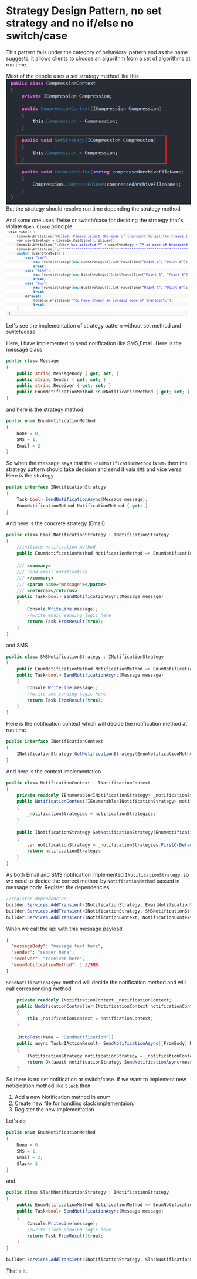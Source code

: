 # Strategy Design Pattern, no set strategy and no if/else no switch/case

This pattern falls under the category of behavioral pattern and as the name suggests, it allows clients to choose an algorithm from a set of algorithms at run time.

Most of the people uses a set strategy method like this
![Set strategy method](https://github.com/asadul99/strategy-design-pattern/blob/master/sc/set-strategy-method.PNG?raw=true)
But the strategy should resolve run time depending the strategy method

And some one uses if/else or switch/case for deciding the strategy that's violate `Open Close` principle.
![Set strategy method](https://github.com/asadul99/strategy-design-pattern/blob/master/sc/switch-case.PNG?raw=true)

Let's see the implementation of strategy pattern without set method and switch/case

Here, I have implemented to send notification like SMS,Email. Here is the message class
```c#
public class Message
{
    public string MessageBody { get; set; }
    public string Sender { get; set; }
    public string Receiver { get; set; }
    public EnumNotificationMethod EnumNotificationMethod { get; set; }
}
```
and here is the strategy method
```c#
public enum EnumNotificationMethod
{
    None = 0,
    SMS = 1,
    Email = 2
}
```
So when the message says that the `EnumNotificationMethod` is `SMS` then the strategy pattern should take decision and send it vaia `SMS` and vice versa
Here is the strategy
```c#
public interface INotificationStrategy
{
    Task<bool> SendNotificationAsync(Message message);
    EnumNotificationMethod NotificationMethod { get; }
}
```
And here is the concrete strategy (Email)
```c#
public class EmailNotificationStrategy : INotificationStrategy
{
    //initiate notification method
    public EnumNotificationMethod NotificationMethod => EnumNotificationMethod.Email;

    /// <summary>
    /// Send email notification
    /// </summary>
    /// <param name="message"></param>
    /// <returns></returns>
    public Task<bool> SendNotificationAsync(Message message)
    {
        Console.WriteLine(message);
        //write email sending logic here
        return Task.FromResult(true);
    }
}
```
and SMS 
```c#
public class SMSNotificationStrategy : INotificationStrategy
{
    public EnumNotificationMethod NotificationMethod => EnumNotificationMethod.SMS;
    public Task<bool> SendNotificationAsync(Message message)
    {
        Console.WriteLine(message);
        //write sms sending logic here
        return Task.FromResult(true);
    }
}
```
Here is the notification context which will decide the notification method at run time
```c#
public interface INotificationContext
{
    INotificationStrategy GetNotificationStrategy(EnumNotificationMethod notificationMethod);
}
```
And here is the context implementation
```c#
public class NotificationContext : INotificationContext
{
    private readonly IEnumerable<INotificationStrategy> _notificationStrategies;
    public NotificationContext(IEnumerable<INotificationStrategy> notificationStrategies)
    {
        _notificationStrategies = notificationStrategies;
    }

    public INotificationStrategy GetNotificationStrategy(EnumNotificationMethod notificationMethod)
    {
        var notificationStrategy = _notificationStrategies.FirstOrDefault(t => t.NotificationMethod == notificationMethod);
        return notificationStrategy;
    }
}
```
As both Email and SMS notification implemented `INotificationStrategy`, so we need to decide the correct method by `NotificationMethod` passed in message body.
Register the dependencies

```c#
//register dependencies
builder.Services.AddTransient<INotificationStrategy, EmailNotificationStrategy>();
builder.Services.AddTransient<INotificationStrategy, SMSNotificationStrategy>();
builder.Services.AddTransient<INotificationContext, NotificationContext>();
```


When we call the api with this message payload
```json
{
  "messageBody": "message text here",
  "sender": "sender here",
  "receiver": "receiver here",
  "enumNotificationMethod": 1 //SMS
}
```
`SendNotificationAsync` method will decide the notification method and will call corresponding method
```c#
    private readonly INotificationContext _notificationContext;
    public NodificationController(INotificationContext notificationContext)
    {
        this._notificationContext = notificationContext;
    }

    [HttpPost(Name = "SendNotification")]
    public async Task<IActionResult> SendNotificationAsync([FromBody] Message message)
    {
        INotificationStrategy notificationStrategy = _notificationContext.GetNotificationStrategy(message.EnumNotificationMethod);
        return Ok(await notificationStrategy.SendNotificationAsync(message));
    }
```
So there is no set notification or switch/case.
If we want to implement new noticication method like `Slack` then 
1. Add a new Notification method in enum 
2. Create new file for handling slack implementaion.
3. Register the new implementation

Let's do
```c#
public enum EnumNotificationMethod
{
    None = 0,
    SMS = 1,
    Email = 2,
    Slack= 3
}
```
and 
```c#
public class SlackNotificationStrategy : INotificationStrategy
{
    public EnumNotificationMethod NotificationMethod => EnumNotificationMethod.Slack;
    public Task<bool> SendNotificationAsync(Message message)
    {
        Console.WriteLine(message);
        //write slack sending logic here
        return Task.FromResult(true);
    }
}
```
```c#
builder.Services.AddTransient<INotificationStrategy, SlackNotificationStrategy>();
```
That's it.
